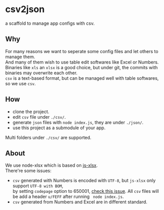 # csv2json

a scaffold to manage app configs with csv.

## Why

For many reasons we want to seperate some config files and let others to manage them.  
And many of them wish to use table edit softwares like Excel or Numbers.  
Binaries like `xls` an `xlsx` is a good choice, but under git, the commits with binaries may overwrite each other.  
`csv` is a text-based format, but can be managed well with table softwares, so we use `csv`.

## How

- clone the project.
- edit `csv` file under `./csv/`.
- generate `json` files with `node index.js`, they are under `./json/`.
- use this project as a submodule of your app.

Multi folders under `./csv/` are supported.

## About

We use node-xlsx which is based on [js-xlsx](https://github.com/SheetJS/js-xlsx).  
There're some issues:

- `csv` generated with Numbers is encoded with `UTF-8`, but `js-xlsx` only support `UTF-8 with BOM`,  
by setting `codepage` option to 650001, [check this issue](https://github.com/SheetJS/js-xlsx/issues/1060). 
All `csv` files will be add a header `u/FEFF` after running ` node index.js`.
- `csv` generated from Numbers and Excel are in different standard.
